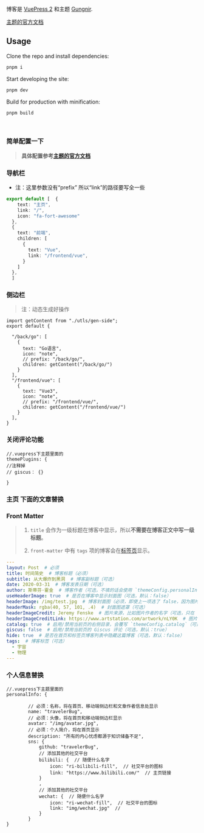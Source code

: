 


博客是 [VuePress 2](https://v2.vuepress.vuejs.org/) 和主题 [Gungnir](https://github.com/Renovamen/vuepress-theme-gungnir). 

[主题的官方文档](https://v2-vuepress-theme-gungnir.vercel.app/zh/docs)

## Usage

Clone the repo and install dependencies:

```bash
pnpm i
```

Start developing the site:

```bash
pnpm dev
```

Build for production with minification:

```bash
pnpm build
```

&nbsp;

### 简单配置一下

>  **具体配置参考[主题的官方文档](https://v2-vuepress-theme-gungnir.vercel.app/zh/docs)**

### 导航栏

- 注：这里参数没有“prefix” 所以“link”的路径要写全一些

```ts
export default [  {
    text: "主页",
    link: "/",
    icon: "fa-fort-awesome"
  },
  {
    text: "前端",
    children: [
      {
        text: "Vue",
        link: "/frontend/vue",
      }
    ]
  },
  ]
```

### 侧边栏

> 注：动态生成好操作

```
import getContent from "./utls/gen-side";
export default {

  "/back/go": [
    {
      text: "Go语言",
      icon: "note",
      // prefix: "/back/go/",
      children: getContent("/back/go/")
    }
  ],
  "/frontend/vue": [
    {
      text: "Vue3",
      icon: "note",
      // prefix: "/frontend/vue/",
      children: getContent("/frontend/vue/")
    }
  ],
}
```



### 关闭评论功能

```
//.vuepress下主题里面的
themePlugins: {
//注释掉
// giscus： {}

}
```



### 主页 下面的文章替换

### Front Matter

>1. `title` 会作为一级标题在博客中显示，所以**不需要在博客正文中写一级标题**。
>
>2. `front-matter` 中有 `tags` 项的博客会在[标签页](https://v2-vuepress-theme-gungnir.vercel.app/tags/)显示。

```yaml
---
layout: Post  # 必须
title: 时间简史  # 博客标题（必须）
subtitle: 从大爆炸到黑洞  # 博客副标题（可选）
date: 2020-03-31  # 博客发表日期（可选）
author: 斯蒂芬·霍金  # 博客作者（可选，不填的话会使用 `themeConfig.personalInfo.name`）
useHeaderImage: true  # 是否在博客中显示封面图（可选，默认：false）
headerImage: /img/test.jpg  # 博客封面图（必须，即使上一项选了 false，因为图片也需要在首页显示）
headerMask: rgba(40, 57, 101, .4)  # 封面图遮罩（可选）
headerImageCredit: Jeremy Fenske  # 图片来源，比如图片作者的名字（可选，只在 "useHeaderImage: true" 时有效）
headerImageCreditLink: https://www.artstation.com/artwork/nLY0K  # 图片来源的链接（可选，只在 "useHeaderImage: true" 时有效）
catalog: true  # 启用/禁用当前页的右侧目录，会覆写 `themeConfig.catalog`（可选，默认：true）
giscus: false  # 启用/禁用当前页的 Giscus 评论（可选，默认：true）
hide: true  # 是否在首页和标签页博客列表中隐藏这篇博客（可选，默认：false）
tags:  # 博客标签（可选）
  - 宇宙
  - 物理
---
```

### 个人信息替换

```
//.vuepress下主题里面的
personalInfo: {
	
        // 必须：名称，将在首页、移动端侧边栏和文章作者信息处显示
        name: "travelerBug",
        // 必须：头像，将在首页和移动端侧边栏显示
        avatar: "/img/avatar.jpg",
        // 必须：个人简介，将在首页显示
        description: "所有的内心忧虑都源于知识储备不足",
        sns: {
            github: "travelerBug",
            // 添加其他的社交平台
            bilibili: {  // 随便什么名字
                icon: "ri-bilibili-fill",  // 社交平台的图标
                link: "https://www.bilibili.com/"  // 主页链接
            }
            ,
            // 添加其他的社交平台
            wechat: {  // 随便什么名字
                icon: "ri-wechat-fill",  // 社交平台的图标
                link: "img/wechat.jpg"  // 
            }
        }
}
```



